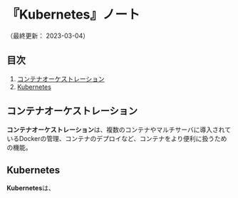 # 『Kubernetes』ノート

（最終更新： 2023-03-04）


## 目次

1. [コンテナオーケストレーション](#コンテナオーケストレーション)
1. [Kubernetes](#kubernetes)


## コンテナオーケストレーション

**コンテナオーケストレーション**は、複数のコンテナやマルチサーバに導入されているDockerの管理、コンテナのデプロイなど、コンテナをより便利に扱うための機能。


## Kubernetes

**Kubernetes**は、
